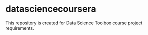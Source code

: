 # datasciencecoursera
This repository is created for Data Science Toolbox course project requirements.
